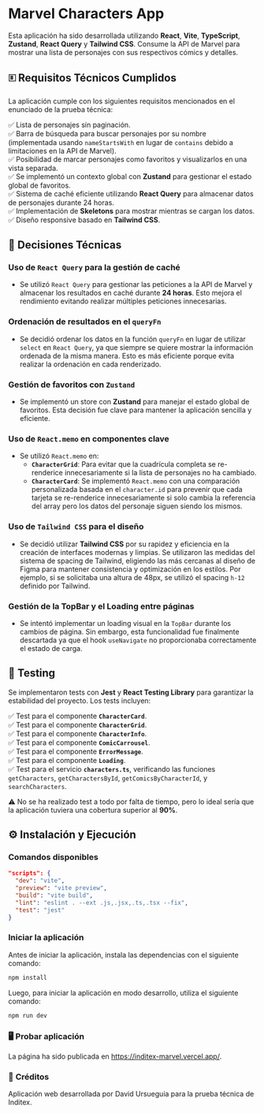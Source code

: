 # Marvel Characters App

Esta aplicación ha sido desarrollada utilizando **React**, **Vite**, **TypeScript**, **Zustand**, **React Query** y **Tailwind CSS**. Consume la API de Marvel para mostrar una lista de personajes con sus respectivos cómics y detalles.
## 🗉 **Requisitos Técnicos Cumplidos**
La aplicación cumple con los siguientes requisitos mencionados en el enunciado de la prueba técnica:

✅ Lista de personajes sin paginación.  
✅ Barra de búsqueda para buscar personajes por su nombre (implementada usando `nameStartsWith` en lugar de `contains` debido a limitaciones en la API de Marvel).  
✅ Posibilidad de marcar personajes como favoritos y visualizarlos en una vista separada.  
✅ Se implementó un contexto global con **Zustand** para gestionar el estado global de favoritos.  
✅ Sistema de caché eficiente utilizando **React Query** para almacenar datos de personajes durante 24 horas.  
✅ Implementación de **Skeletons** para mostrar mientras se cargan los datos.  
✅ Diseño responsive basado en **Tailwind CSS**.

## 🚀 **Decisiones Técnicas**

### **Uso de `React Query` para la gestión de caché**
- Se utilizó `React Query` para gestionar las peticiones a la API de Marvel y almacenar los resultados en caché durante **24 horas**. Esto mejora el rendimiento evitando realizar múltiples peticiones innecesarias.

### **Ordenación de resultados en el `queryFn`**
- Se decidió ordenar los datos en la función `queryFn` en lugar de utilizar `select` en `React Query`, ya que siempre se quiere mostrar la información ordenada de la misma manera. Esto es más eficiente porque evita realizar la ordenación en cada renderizado.

### **Gestión de favoritos con `Zustand`**
- Se implementó un store con **Zustand** para manejar el estado global de favoritos. Esta decisión fue clave para mantener la aplicación sencilla y eficiente.

### **Uso de `React.memo` en componentes clave**
- Se utilizó `React.memo` en:
    - **`CharacterGrid`**: Para evitar que la cuadrícula completa se re-renderice innecesariamente si la lista de personajes no ha cambiado.
    - **`CharacterCard`**: Se implementó `React.memo` con una comparación personalizada basada en el `character.id` para prevenir que cada tarjeta se re-renderice innecesariamente si solo cambia la referencia del array pero los datos del personaje siguen siendo los mismos.

### **Uso de `Tailwind CSS` para el diseño**
- Se decidió utilizar **Tailwind CSS** por su rapidez y eficiencia en la creación de interfaces modernas y limpias. Se utilizaron las medidas del sistema de spacing de Tailwind, eligiendo las más cercanas al diseño de Figma para mantener consistencia y optimización en los estilos. Por ejemplo, si se solicitaba una altura de 48px, se utilizó el spacing `h-12` definido por Tailwind.

### **Gestión de la TopBar y el Loading entre páginas**
- Se intentó implementar un loading visual en la `TopBar` durante los cambios de página. Sin embargo, esta funcionalidad fue finalmente descartada ya que el hook `useNavigate` no proporcionaba correctamente el estado de carga.

## 🧪  **Testing**

Se implementaron tests con **Jest** y **React Testing Library** para garantizar la estabilidad del proyecto. Los tests incluyen:

✅ Test para el componente **`CharacterCard`**.  
✅ Test para el componente **`CharacterGrid`**.  
✅ Test para el componente **`CharacterInfo`**.  
✅ Test para el componente **`ComicCarrousel`**.  
✅ Test para el componente **`ErrorMessage`**.  
✅ Test para el componente **`Loading`**.  
✅ Test para el servicio **`characters.ts`**, verificando las funciones `getCharacters`, `getCharactersById`, `getComicsByCharacterId`, y `searchCharacters`.

⚠️ No se ha realizado test a todo por falta de tiempo, pero lo ideal sería que la aplicación tuviera una cobertura superior al **90%**.

## ⚙️ **Instalación y Ejecución**

### **Comandos disponibles**
```json
"scripts": {
  "dev": "vite",
  "preview": "vite preview",
  "build": "vite build",
  "lint": "eslint . --ext .js,.jsx,.ts,.tsx --fix",
  "test": "jest"
}
```

### **Iniciar la aplicación**
Antes de iniciar la aplicación, instala las dependencias con el siguiente comando:

```bash
npm install
```
Luego, para iniciar la aplicación en modo desarrollo, utiliza el siguiente comando:

```bash
npm run dev
```

### 🖥️ **Probar aplicación**

La página ha sido publicada en https://inditex-marvel.vercel.app/.

### 🏅 **Créditos**
Aplicación web desarrollada por David Ursueguia para la prueba técnica de Inditex.
